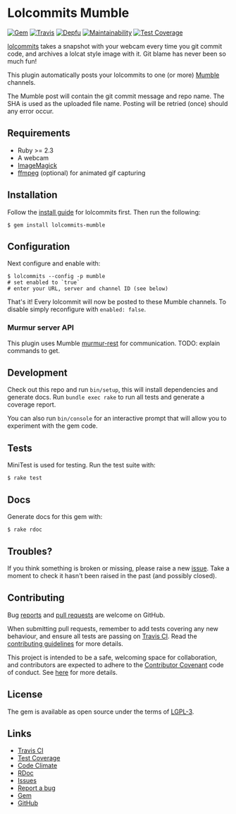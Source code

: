 # Lolcommits Mumble

[![Gem](https://img.shields.io/gem/v/lolcommits-mumble.svg?style=flat)](http://rubygems.org/gems/lolcommits-mumble)
[![Travis](https://img.shields.io/travis/com/lolcommits/lolcommits-mumble/master.svg?style=flat)](https://travis-ci.com/lolcommits/lolcommits-mumble)
[![Depfu](https://img.shields.io/depfu/lolcommits/lolcommits-mumble.svg?style=flat)](https://depfu.com/github/lolcommits/lolcommits-mumble)
[![Maintainability](https://api.codeclimate.com/v1/badges/a866b41555abbda9dec0/maintainability)](https://codeclimate.com/github/lolcommits/lolcommits-mumble/maintainability)
[![Test Coverage](https://api.codeclimate.com/v1/badges/a866b41555abbda9dec0/test_coverage)](https://codeclimate.com/github/lolcommits/lolcommits-mumble/test_coverage)

[lolcommits](https://lolcommits.github.io/) takes a snapshot with your
webcam every time you git commit code, and archives a lolcat style image
with it. Git blame has never been so much fun!

This plugin automatically posts your lolcommits to one (or more)
[Mumble](https://www.mumble.com/) channels.

The Mumble post will contain the git commit message and repo name. The
SHA is used as the uploaded file name. Posting will be retried (once)
should any error occur.

## Requirements

* Ruby >= 2.3
* A webcam
* [ImageMagick](http://www.imagemagick.org)
* [ffmpeg](https://www.ffmpeg.org) (optional) for animated gif capturing

## Installation

Follow the [install guide](https://github.com/lolcommits/lolcommits#installation) for
lolcommits first. Then run the following:

    $ gem install lolcommits-mumble

## Configuration

Next configure and enable with:

    $ lolcommits --config -p mumble
    # set enabled to `true`
    # enter your URL, server and channel ID (see below)

That's it! Every lolcommit will now be posted to these Mumble channels.
To disable simply reconfigure with `enabled: false`.

### Murmur server API

This plugin uses Mumble [murmur-rest](https://github.com/alfg/murmur-rest) for communication. 
TODO: explain commands to get.

## Development

Check out this repo and run `bin/setup`, this will install dependencies
and generate docs. Run `bundle exec rake` to run all tests and generate
a coverage report.

You can also run `bin/console` for an interactive prompt that will allow
you to experiment with the gem code.

## Tests

MiniTest is used for testing. Run the test suite with:

    $ rake test

## Docs

Generate docs for this gem with:

    $ rake rdoc

## Troubles?

If you think something is broken or missing, please raise a new
[issue](https://github.com/lolcommits/lolcommits-mumble/issues). Take a
moment to check it hasn't been raised in the past (and possibly closed).

## Contributing

Bug [reports](https://github.com/lolcommits/lolcommits-mumble/issues) and [pull requests](https://github.com/lolcommits/lolcommits-mumble/pulls)
are welcome on GitHub.

When submitting pull requests, remember to add tests covering any new
behaviour, and ensure all tests are passing on [Travis
CI](https://travis-ci.com/lolcommits/lolcommits-mumble). Read the
[contributing
guidelines](https://github.com/lolcommits/lolcommits-mumble/blob/master/CONTRIBUTING.md)
for more details.

This project is intended to be a safe, welcoming space for
collaboration, and contributors are expected to adhere to the
[Contributor Covenant](http://contributor-covenant.org) code of conduct.
See
[here](https://github.com/lolcommits/lolcommits-mumble/blob/master/CODE_OF_CONDUCT.md)
for more details.

## License

The gem is available as open source under the terms of
[LGPL-3](https://opensource.org/licenses/LGPL-3.0).

## Links

* [Travis CI](https://travis-ci.com/lolcommits/lolcommits-mumble)
* [Test Coverage](https://codeclimate.com/github/lolcommits/lolcommits-mumble/test_coverage)
* [Code Climate](https://codeclimate.com/github/lolcommits/lolcommits-mumble)
* [RDoc](http://rdoc.info/projects/lolcommits/lolcommits-mumble)
* [Issues](http://github.com/lolcommits/lolcommits-mumble/issues)
* [Report a bug](http://github.com/lolcommits/lolcommits-mumble/issues/new)
* [Gem](http://rubygems.org/gems/lolcommits-mumble)
* [GitHub](https://github.com/lolcommits/lolcommits-mumble)
